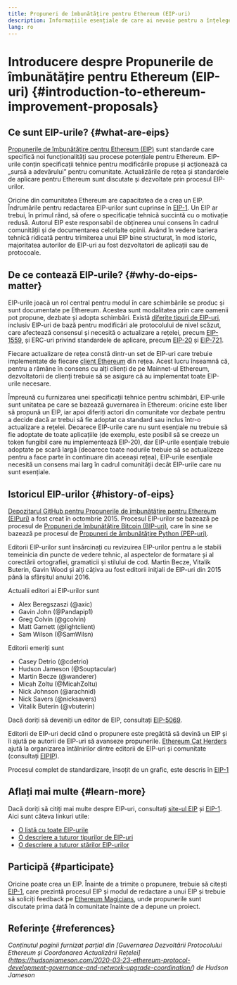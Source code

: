 ```yaml
---
title: Propuneri de îmbunătățire pentru Ethereum (EIP-uri)
description: Informațiile esențiale de care ai nevoie pentru a înțelege EIP-urile
lang: ro
---
```


# Introducere despre Propunerile de îmbunătățire pentru Ethereum (EIP-uri) {#introduction-to-ethereum-improvement-proposals}

## Ce sunt EIP-urile? {#what-are-eips}

[Propunerile de îmbunătățire pentru Ethereum (EIP)](https://eips.ethereum.org/) sunt standarde care specifică noi funcționalități sau procese potențiale pentru Ethereum. EIP-urile conțin specificații tehnice pentru modificările propuse și acționează ca „sursă a adevărului” pentru comunitate. Actualizările de rețea și standardele de aplicare pentru Ethereum sunt discutate și dezvoltate prin procesul EIP-urilor.

Oricine din comunitatea Ethereum are capacitatea de a crea un EIP. Îndrumările pentru redactarea EIP-urilor sunt cuprinse în [EIP-1](https://eips.ethereum.org/EIPS/eip-1). Un EIP ar trebui, în primul rând, să ofere o specificație tehnică succintă cu o motivație redusă. Autorul EIP este responsabil de obținerea unui consens în cadrul comunității și de documentarea celorlalte opinii. Având în vedere bariera tehnică ridicată pentru trimiterea unui EIP bine structurat, în mod istoric, majoritatea autorilor de EIP-uri au fost dezvoltatori de aplicații sau de protocoale.

## De ce contează EIP-urile? {#why-do-eips-matter}

EIP-urile joacă un rol central pentru modul în care schimbările se produc și sunt documentate pe Ethereum. Acestea sunt modalitatea prin care oamenii pot propune, dezbate și adopta schimbări. Există [diferite tipuri de EIP-uri](https://github.com/ethereum/EIPs/blob/master/EIPS/eip-1.md#eip-types), inclusiv EIP-uri de bază pentru modificări ale protocolului de nivel scăzut, care afectează consensul și necesită o actualizare a rețelei, precum [EIP-1559](https://eips.ethereum.org/EIPS/eip-1559), și ERC-uri privind standardele de aplicare, precum [EIP-20](https://eips.ethereum.org/EIPS/eip-20) și [EIP-721](https://eips.ethereum.org/EIPS/eip-721).

Fiecare actualizare de rețea constă dintr-un set de EIP-uri care trebuie implementate de fiecare [client Ethereum](/learn/#clients-and-nodes) din rețea. Acest lucru înseamnă că, pentru a rămâne în consens cu alți clienți de pe Mainnet-ul Ethereum, dezvoltatorii de clienți trebuie să se asigure că au implementat toate EIP-urile necesare.

Împreună cu furnizarea unei specificații tehnice pentru schimbări, EIP-urile sunt unitatea pe care se bazează guvernarea în Ethereum: oricine este liber să propună un EIP, iar apoi diferiți actori din comunitate vor dezbate pentru a decide dacă ar trebui să fie adoptat ca standard sau inclus într-o actualizare a reţelei. Deoarece EIP-urile care nu sunt esențiale nu trebuie să fie adoptate de toate aplicațiile (de exemplu, este posibil să se creeze un token fungibil care nu implementează EIP-20), dar EIP-urile esențiale trebuie adoptate pe scară largă (deoarece toate nodurile trebuie să se actualizeze pentru a face parte în continuare din aceeași rețea), EIP-urile esențiale necesită un consens mai larg în cadrul comunității decât EIP-urile care nu sunt esențiale.

## Istoricul EIP-urilor {#history-of-eips}

[Depozitarul GitHub pentru Propunerile de îmbunătățire pentru Ethereum (EIPuri)](https://github.com/ethereum/EIPs) a fost creat în octombrie 2015. Procesul EIP-urilor se bazează pe procesul de [Propuneri de îmbunătățire Bitcoin (BIP-uri)](https://github.com/bitcoin/bips), care în sine se bazează pe procesul de [Propuneri de ămbunătățire Python (PEP-uri)](https://www.python.org/dev/peps/).

Editorii EIP-urilor sunt însărcinați cu revizuirea EIP-urilor pentru a le stabili temeinicia din puncte de vedere tehnic, al aspectelor de formatare și al corectării ortografiei, gramaticii și stilului de cod. Martin Becze, Vitalik Buterin, Gavin Wood și alţi câțiva au fost editorii iniţiali de EIP-uri din 2015 până la sfârșitul anului 2016.

Actualii editori ai EIP-urilor sunt

- Alex Beregszaszi (@axic)
- Gavin John (@Pandapip1)
- Greg Colvin (@gcolvin)
- Matt Garnett (@lightclient)
- Sam Wilson (@SamWilsn)

Editorii emeriți sunt

- Casey Detrio (@cdetrio)
- Hudson Jameson (@Souptacular)
- Martin Becze (@wanderer)
- Micah Zoltu (@MicahZoltu)
- Nick Johnson (@arachnid)
- Nick Savers (@nicksavers)
- Vitalik Buterin (@vbuterin)

Dacă doriți să deveniți un editor de EIP, consultați [EIP-5069](https://eips.ethereum.org/EIPS/eip-5069).

Editorii de EIP-uri decid când o propunere este pregătită să devină un EIP și îi ajută pe autorii de EIP-uri să avanseze propunerile. [Ethereum Cat Herders](https://ethereumcatherders.com/) ajută la organizarea întâlnirilor dintre editorii de EIP-uri și comunitate (consultați [EIPIP](https://github.com/ethereum-cat-herders/EIPIP)).

Procesul complet de standardizare, însoțit de un grafic, este descris în [EIP-1](https://eips.ethereum.org/EIPS/eip-1)

## Aflați mai multe {#learn-more}

Dacă doriți să citiți mai multe despre EIP-uri, consultați [site-ul EIP](https://eips.ethereum.org/) și [EIP-1](https://eips.ethereum.org/EIPS/eip-1). Aici sunt câteva linkuri utile:

- [O listă cu toate EIP-urile](https://eips.ethereum.org/all)
- [O descriere a tuturor tipurilor de EIP-uri](https://eips.ethereum.org/EIPS/eip-1#eip-types)
- [O descriere a tuturor stărilor EIP-urilor](https://eips.ethereum.org/EIPS/eip-1#eip-process)

## Participă {#participate}

Oricine poate crea un EIP. Înainte de a trimite o propunere, trebuie să citești [EIP-1](https://eips.ethereum.org/EIPS/eip-1), care prezintă procesul EIP și modul de redactare a unui EIP și trebuie să soliciți feedback pe [Ethereum Magicians](https://ethereum-magicians.org/), unde propunerile sunt discutate prima dată în comunitate înainte de a depune un proiect.

## Referințe {#references}

<cite class="citation">

Conținutul paginii furnizat parțial din [Guvernarea Dezvoltării Protocolului Ethereum și Coordonarea Actualizării Rețelei] (https://hudsonjameson.com/2020-03-23-ethereum-protocol-development-governance-and-network-upgrade-coordination/) de Hudson Jameson

</cite>
